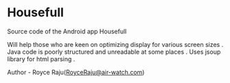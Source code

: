 Housefull
=========


Source code of the Android app Housefull

Will help those who are keen on optimizing display for various screen sizes .
Java code is poorly structured and unreadable at some places .
Uses jsoup library for html parsing .

Author - Royce Raju(RoyceRaju@air-watch.com)
